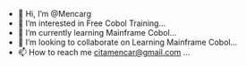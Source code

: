 - 👋 Hi, I’m @Mencarg
- 👀 I’m interested in Free Cobol Training...
- 🌱 I’m currently learning Mainframe Cobol...
- 💞️ I’m looking to collaborate on Learning Mainframe Cobol...
- 📫 How to reach me citamencar@gmail.com ...

<!---
Mencarg/Mencarg is a ✨ special ✨ repository because its `README.md` (this file) appears on your GitHub profile.
You can click the Preview link to take a look at your changes.
--->
